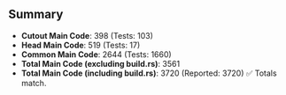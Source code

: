## Summary

- **Cutout Main Code**: 398 (Tests: 103)  
- **Head Main Code**: 519 (Tests: 17)  
- **Common Main Code**: 2644 (Tests: 1660)  
- **Total Main Code (excluding build.rs)**: 3561  
- **Total Main Code (including build.rs)**: 3720 (Reported: 3720)
✅ Totals match.
